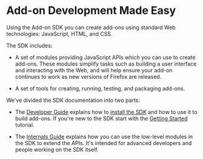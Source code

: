 # Add-on Development Made Easy #

Using the Add-on SDK you can create add-ons using standard Web technologies:
JavaScript, HTML, and CSS.

The SDK includes:

* A set of modules providing JavaScript APIs which you can
use to create add-ons. These modules simplify tasks such as building a user
interface and interacting with the Web, and will help ensure your add-on
continues to work as new versions of Firefox are released.

* A set of tools for creating, running, testing, and packaging add-ons.

We've divided the SDK documentation into two parts:

* The [Developer Guide](dev-guide/addon-development/about.html) explains how to
[install the SDK](dev-guide/addon-development/installation.html) and how to
use it to build add-ons. If you're new to the SDK start with the
[Getting Started](dev-guide/addon-development/getting-started.html) tutorial.

* The [Internals Guide](dev-guide/module-development/about.html) explains how you can
use the low-level modules in the SDK to extend the APIs. It's intended for
advanced developers and people working on the SDK itself.
